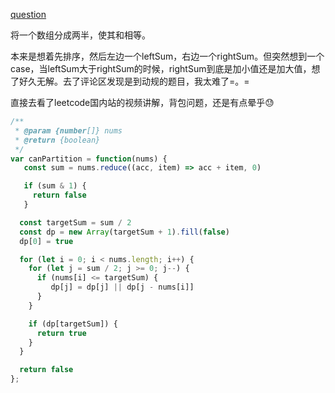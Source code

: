 [question](https://leetcode.com/problems/partition-equal-subset-sum)

将一个数组分成两半，使其和相等。

本来是想着先排序，然后左边一个leftSum，右边一个rightSum。但突然想到一个case，当leftSum大于rightSum的时候，rightSum到底是加小值还是加大值，想了好久无解。去了评论区发现是到动规的题目，我太难了=。=

直接去看了leetcode国内站的视频讲解，背包问题，还是有点晕乎😓

```js
/**
 * @param {number[]} nums
 * @return {boolean}
 */
var canPartition = function(nums) {
   const sum = nums.reduce((acc, item) => acc + item, 0)

   if (sum & 1) {
     return false
   }

  const targetSum = sum / 2
  const dp = new Array(targetSum + 1).fill(false)
  dp[0] = true

  for (let i = 0; i < nums.length; i++) {
    for (let j = sum / 2; j >= 0; j--) {
      if (nums[i] <= targetSum) {
         dp[j] = dp[j] || dp[j - nums[i]]
      }
    }

    if (dp[targetSum]) {
      return true
    }
  }

  return false
};
```
